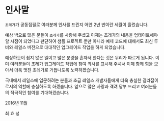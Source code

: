 # 인사말



`초레가`가 공동집필로 여러분께 인사를 드린지 어언 2년 반이란 세월이 흘렀습니다.

예상 밖으로 많은 분들이 `초레가`를 사랑해 주셨고 이제는 초레가의 내용을 업데이트해야 할 시점이 되었다고 판단하여 샘플 프로젝트 뿐만 아니라 예제 코드에 대해서도 최신 루비와 레일스 버전으로 대대적인 업그레이드 작업을 하게 되었습니다.



예상하듯이 쉽지 않은 일이고 많은 분량을 혼자서 한다는 것은 무리가 따르게 됩니다. 이미 여러분들이 초레가 업그레이드 작업에 참여 의사를 표시해 주셔서 이제 함께 힘을 모아서 더욱 멋진 초레가로 거듭나도록 노력하겠습니다.



국내에서 레일스에 입문하려는 분들과 초급 레일스 개발자들에게 더욱 충실한 길라잡이로서의 역할에 충실하도록 하겠습니다. 앞으로 많은 사랑과 격려 당부 드리고 여러분들의 적극적인 참여를 기대하겠습니다.





2016년 11월



최 효 성
